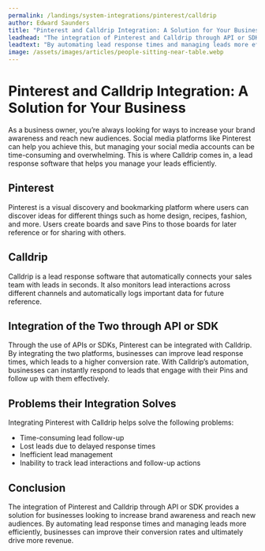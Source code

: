 ```yaml
---
permalink: /landings/system-integrations/pinterest/calldrip
author: Edward Saunders
title: "Pinterest and Calldrip Integration: A Solution for Your Business"
leadhead: "The integration of Pinterest and Calldrip through API or SDK provides a solution for businesses looking to increase brand awareness and reach new audiences"
leadtext: "By automating lead response times and managing leads more efficiently, businesses can improve their conversion rates and ultimately drive more revenue."
image: /assets/images/articles/people-sitting-near-table.webp
---
```

<div class="arttext">		<h1>Pinterest and Calldrip Integration: A Solution for Your Business</h1>
		<p>As a business owner, you’re always looking for ways to increase your brand awareness and reach new audiences. Social media platforms like Pinterest can help you achieve this, but managing your social media accounts can be time-consuming and overwhelming. This is where Calldrip comes in, a lead response software that helps you manage your leads efficiently.</p>
		<h2>Pinterest</h2>
		<p>Pinterest is a visual discovery and bookmarking platform where users can discover ideas for different things such as home design, recipes, fashion, and more. Users create boards and save Pins to those boards for later reference or for sharing with others.</p>
		<h2>Calldrip</h2>
		<p>Calldrip is a lead response software that automatically connects your sales team with leads in seconds. It also monitors lead interactions across different channels and automatically logs important data for future reference.</p>
		<h2>Integration of the Two through API or SDK</h2>
		<p>Through the use of APIs or SDKs, Pinterest can be integrated with Calldrip. By integrating the two platforms, businesses can improve lead response times, which leads to a higher conversion rate. With Calldrip’s automation, businesses can instantly respond to leads that engage with their Pins and follow up with them effectively.</p>
		<h2>Problems their Integration Solves</h2>
		<p>Integrating Pinterest with Calldrip helps solve the following problems:</p>
		<ul>
			<li>Time-consuming lead follow-up</li>
			<li>Lost leads due to delayed response times</li>
			<li>Inefficient lead management</li>
			<li>Inability to track lead interactions and follow-up actions</li>
		</ul>
		<h2>Conclusion</h2>
		<p>The integration of Pinterest and Calldrip through API or SDK provides a solution for businesses looking to increase brand awareness and reach new audiences. By automating lead response times and managing leads more efficiently, businesses can improve their conversion rates and ultimately drive more revenue.</p>
</div>